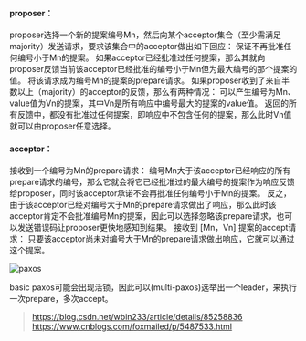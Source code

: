 
####  proposer：
proposer选择一个新的提案编号Mn，然后向某个acceptor集合（至少需满足majority）发送请求，要求该集合中的acceptor做出如下回应：
保证不再批准任何编号小于Mn的提案。
如果acceptor已经批准过任何提案，那么其就向proposer反馈当前该acceptor已经批准的编号小于Mn但为最大编号的那个提案的值。
将该请求成为编号Mn的提案的prepare请求。
如果proposer收到了来自半数以上（majority）的acceptor的反馈，那么有两种情况：
可以产生编号为Mn、value值为Vn的提案，其中Vn是所有响应中编号最大的提案的value值。
返回的所有反馈中，都没有批准过任何提案，即响应中不包含任何的提案，那么此时Vn值就可以由proposer任意选择。

#### acceptor：
接收到一个编号为Mn的prepare请求：
编号Mn大于该acceptor已经响应的所有prepare请求的编号，那么它就会将它已经批准过的最大编号的提案作为响应反馈给proposer，同时该acceptor承诺不会再批准任何编号小于Mn的提案。
反之，由于该acceptor已经对编号大于Mn的prepare请求做出了响应，那么此时该acceptor肯定不会批准编号Mn的提案，因此可以选择忽略该prepare请求，也可以发送错误码让proposer更快地感知到结果。
接收到 [Mn，Vn] 提案的accept请求：
只要该acceptor尚未对编号大于Mn的prepare请求做出响应，它就可以通过这个提案。

![paxos](https://demoio.cn:90/blog-image/paxos.png)


basic paxos可能会出现活锁，因此可以(multi-paxos)选举出一个leader，来执行一次prepare，多次accept。


>https://blog.csdn.net/wbin233/article/details/85258836
https://www.cnblogs.com/foxmailed/p/5487533.html